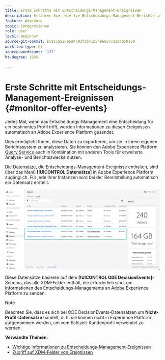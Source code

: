 ```yaml
---
title: Erste Schritte mit Entscheidungs-Management-Ereignissen
description: Erfahren Sie, wie Sie Entscheidungs-Management-Berichte in Adobe Experience Platform erstellen.
feature: Angebote
topic: Integrationen
role: User
level: Beginner
source-git-commit: b58c5b527e594c03f3b415549e6b7cd15b050139
workflow-type: ht
source-wordcount: '177'
ht-degree: 100%

---
```


# Erste Schritte mit Entscheidungs-Management-Ereignissen {#monitor-offer-events}

Jedes Mal, wenn das Entscheidungs-Management eine Entscheidung für ein bestimmtes Profil trifft, werden Informationen zu diesen Ereignissen automatisch an Adobe Experience Platform gesendet.

Dies ermöglicht Ihnen, diese Daten zu exportieren, um sie in Ihrem eigenen Berichtssystem zu analysieren. Sie können den Adobe Experience Platform [Query Service](https://experienceleague.adobe.com/docs/experience-platform/query/home.html?lang=de) auch in Kombination mit anderen Tools für erweiterte Analyse- und Berichtszwecke nutzen.

Die Datensätze, die Entscheidungs-Management-Ereignisse enthalten, sind über das Menü **[!UICONTROL Datensätze]** in Adobe Experience Platform zugänglich. Für jede Ihrer Instanzen wird bei der Bereitstellung automatisch ein Datensatz erstellt.

![](../../assets/events-datasets-list.png)

Diese Datensätze basieren auf dem **[!UICONTROL ODE DecisionEvents]**-Schema, das alle XDM-Felder enthält, die erforderlich sind, um Informationen des Entscheidungs-Managements an Adobe Experience Platform zu senden.

>[!NOTE]
>
>Beachten Sie, dass es sich bei ODE DecisionEvents-Datensätzen um **Nicht-Profil-Datensätze** handelt, d. h. sie können nicht in Experience Platform aufgenommen werden, um vom Echtzeit-Kundenprofil verwendet zu werden.

**Verwandte Themen:**

* [Wichtige Informationen zu Entscheidungs-Management-Ereignissen](../reports/key-information.md)
* [Zugriff auf XDM-Felder von Ereignissen](../reports/xdm-fields.md)
